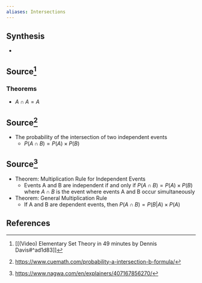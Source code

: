 ```yaml
---
aliases: Intersections
---
```

## Synthesis
- 
## Source[^1]
### Theorems
- $A \cap A = A$
## Source[^2]
- The probability of the intersection of two independent events
	- $P(A \cap B) = P(A) \times P(B)$

## Source[^3]
- Theorem: Multiplication Rule for Independent Events
	- Events A and B are independent if and only if $P(A \cap B) = P(A) \times P(B)$ where $A \cap B$ is the event where events A and B occur simultaneously
- Theorem: General Multiplication Rule
	- If A and B are dependent events, then $P(A \cap B) = P(B|A) \times P(A)$

## References

[^1]: [[(Video) Elementary Set Theory in 49 minutes by Dennis Davis#^ad1d83]]
[^2]: https://www.cuemath.com/probability-a-intersection-b-formula/
[^3]: https://www.nagwa.com/en/explainers/407167856270/